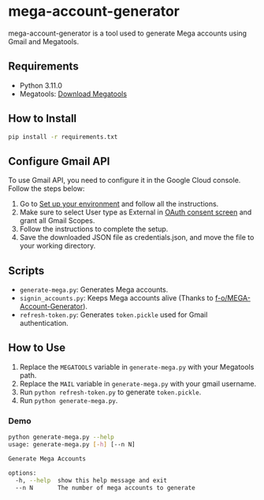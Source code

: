 # mega-account-generator

mega-account-generator is a tool used to generate Mega accounts using Gmail and Megatools.

## Requirements

- Python 3.11.0
- Megatools: [Download Megatools](https://megatools.megous.com/)

## How to Install

```bash
pip install -r requirements.txt
```

## Configure Gmail API

To use Gmail API, you need to configure it in the Google Cloud console. Follow the steps below:

1. Go to [Set up your environment](https://developers.google.com/gmail/api/quickstart/python) and follow all the instructions.
2. Make sure to select User type as External in [OAuth consent screen](https://developers.google.com/gmail/api/quickstart/python#configure_the_oauth_consent_screen) and grant all Gmail Scopes.
3. Follow the instructions to complete the setup.
4. Save the downloaded JSON file as credentials.json, and move the file to your working directory.

## Scripts

- `generate-mega.py`: Generates Mega accounts.
- `signin_accounts.py`: Keeps Mega accounts alive (Thanks to [f-o/MEGA-Account-Generator](https://github.com/f-o/MEGA-Account-Generator)).
- `refresh-token.py`: Generates `token.pickle` used for Gmail authentication.

## How to Use

1. Replace the `MEGATOOLS` variable in `generate-mega.py` with your Megatools path.
2. Replace the `MAIL` variable in `generate-mega.py` with your gmail username.
3. Run `python refresh-token.py` to generate `token.pickle`.
4. Run `python generate-mega.py`.

### Demo

```bash
python generate-mega.py --help
usage: generate-mega.py [-h] [--n N]

Generate Mega Accounts

options:
  -h, --help  show this help message and exit
  --n N       The number of mega accounts to generate
```